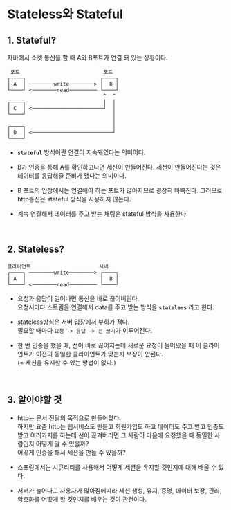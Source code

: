 # Stateless와 Stateful

## 1. Stateful?
자바에서 소켓 통신을 할 때 A와 B포트가 연결 돼 있는 상황이다.

```   
 포트                           포트
┌────┐                        ┌────┐
│ A  │ ────────write────────> │  B │
└────┘ <────────read───────── └────┘
                               ^  ^
┌────┐                         │  │
│ C  │ <───────────────────────┘  │
└────┘                            │
                                  │
┌────┐                            │
│ D  │ <──────────────────────────┘
└────┘
```

- **`stateful`** 방식이란 연결이 지속돼있다는 의미이다.

- B가 인증을 통해 A를 확인하고나면 세션이 만들어진다. 세션이 만들어진다는 것은 데이터를 응답해줄 준비가 됐다는 의미이다.

- B 포트의 입장에서는 연결해야 하는 포트가 많아지므로 굉장히 바빠진다. 그러므로 http통신은 stateful 방식을 사용하지 않는다.

- 계속 연결해서 데이터를 주고 받는 채팅은 stateful 방식을 사용한다.
<br>

## 2. Stateless?

```   
클라이언트                      서버
┌────┐ ────────write────────> ┌────┐
│ A  │                        │  B │
└────┘ <────────read───────── └────┘
```
- 요청과 응답이 일어나면 통신을 바로 끊어버린다.  
  요청시마다 스트림을 연결해서 data를 주고 받는 방식을 **`stateless`** 라고 한다.

- stateless방식은 서버 입장에서 부하가 적다.   
  필요할 때마다 `요청 -> 응답 -> 선 끊기`가 이루어진다.

- 한 번 인증을 했을 때, 선이 바로 끊어지는데 새로운 요청이 들어왔을 때 이 클라이언트가 이전의 동일한 클라이언트가 맞는지 보장이 안된다.  
 (= 세션을 유지할 수 있는 방법이 없다.)
<br>

## 3. 알아야할 것

- http는 문서 전달의 목적으로 만들어졌다.  
  하지만 요즘 http는 웹서비스도 만들고 회원가입도 하고 데이터도 주고 받고 인증도 받고 여러가지를 하는데 선이 끊겨버리면 그 사람이 다음에 요청했을 때 동일한 사람인지 어떻게 알 수 있을까?   
  어떻게 인증을 해서 세션을 만들 수 있을까?

- 스프링에서는 시큐리티를 사용해서 어떻게 세션을 유지할 것인지에 대해 배울 수 있다.
  
- 서버가 늘어나고 사용자가 많아짐에따라 세션 생성, 유지, 증명, 데이터 보장, 관리, 암호화를 어떻게 할 것인지를 배우는 것이 관건이다.


 
